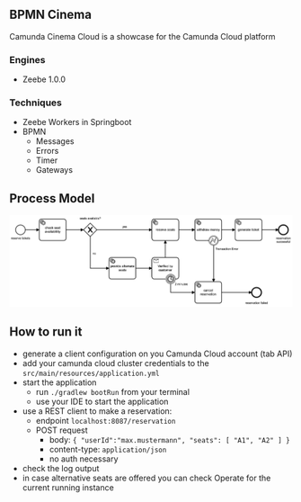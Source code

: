 ## BPMN Cinema
Camunda Cinema Cloud is a showcase for the Camunda Cloud platform

### Engines
- Zeebe 1.0.0

### Techniques
- Zeebe Workers in Springboot
- BPMN
    - Messages
    - Errors
    - Timer
    - Gateways

## Process Model
<img alt="process model" src="camunda-cloud/src/main/resources/reserve-tickets.png" width="900">

## How to run it
- generate a client configuration on you Camunda Cloud account (tab API)
- add your camunda cloud cluster credentials to the `src/main/resources/application.yml`
- start the application
    - run `./gradlew bootRun` from your terminal
    - use your IDE to start the application
- use a REST client to make a reservation:
    - endpoint `localhost:8087/reservation`
    - POST request
        - body: `{ "userId":"max.mustermann", "seats": [ "A1", "A2" ] }`
        - content-type: `application/json`
        - no auth necessary
- check the log output
- in case alternative seats are offered you can check Operate for the current running instance
